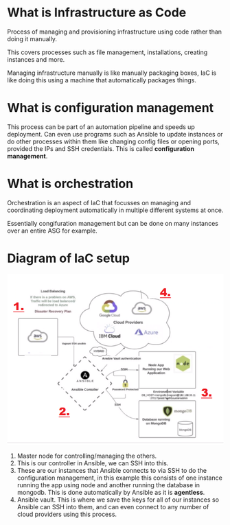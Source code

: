 # What is Infrastructure as Code

Process of managing and provisioning infrastructure using code rather than doing it manually.

This covers processes such as file management, installations, creating instances and more.

Managing infrastructure manually is like manually packaging boxes, IaC is like doing this using a machine that automatically packages things.


# What is configuration management

This process can be part of an automation pipeline and speeds up deployment. Can even use programs such as Ansible to update instances or do other processes within them like changing config files or opening ports, provided the IPs and SSH credentials. This is called **configuration management**.

# What is orchestration

Orchestration is an aspect of IaC that focusses on managing and coordinating deployment automatically in multiple different systems at once. 

Essentially congifuration management but can be done on many instances over an entire ASG for example.

# Diagram of IaC setup

![ansiblescrsh.png](ansiblescrsh.png)

1. Master node for controlling/managing the others.
2. This is our controller in Ansible, we can SSH into this. 
3. These are our instances that Ansible connects to via SSH to do the configuration management, in this example this consists of one instance running the app using node and another running the database in mongodb. This is done automatically by Ansible as it is **agentless**.
4. Ansible vault. This is where we save the keys for all of our instances so Ansible can SSH into them, and can even connect to any number of cloud providers using this process. 